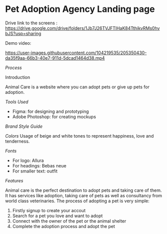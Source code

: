 # Pet Adoption Agency Landing page

Drive link to the screens : https://drive.google.com/drive/folders/1Jb7J26TVJFTlHaK84TthikvRMs0hvbJS?usp=sharing

Demo video: 


https://user-images.githubusercontent.com/104219535/205350430-da35f9aa-66b3-40e7-911d-5dcad1464d38.mp4



*Process*

Introduction

 Animal Care is a website where you can adopt pets or give up pets for adoption.

*Tools Used*

- Figma: for designing and prototyping
- Adobe Photoshop: for creating mockups

*Brand Style Guide*

*Colors*
Usage of beige and white tones to represent happiness, love and tenderness.

*Fonts*
- For logo: Allura
- For headings: Bebas neue 
- For smaller text: outfit

*Features*

Animal care is the perfect destination to adopt pets and taking care of them.
It has services like adoption, taking care of pets as well as consultancy from world class veterinaries.
The process of adopting a pet is very simple:
1) Firstly signup to create your accout
2) Search for a pet you love and want to adopt
3) Connect with the owner of the pet or the animal shelter
4) Complete the adoption process and adopt the pet


